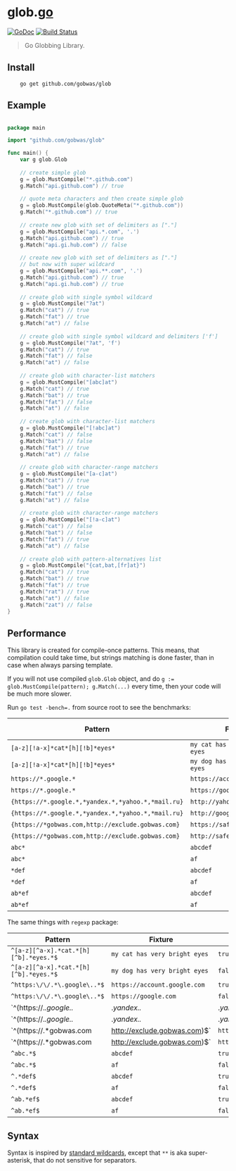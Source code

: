 # glob.[go](https://golang.org)

[![GoDoc][godoc-image]][godoc-url] [![Build Status][travis-image]][travis-url]

> Go Globbing Library.

## Install

```shell
    go get github.com/gobwas/glob
```

## Example

```go

package main

import "github.com/gobwas/glob"

func main() {
    var g glob.Glob
    
    // create simple glob
    g = glob.MustCompile("*.github.com")
    g.Match("api.github.com") // true
    
    // quote meta characters and then create simple glob 
    g = glob.MustCompile(glob.QuoteMeta("*.github.com"))
    g.Match("*.github.com") // true
    
    // create new glob with set of delimiters as ["."]
    g = glob.MustCompile("api.*.com", '.')
    g.Match("api.github.com") // true
    g.Match("api.gi.hub.com") // false
    
    // create new glob with set of delimiters as ["."]
    // but now with super wildcard
    g = glob.MustCompile("api.**.com", '.')
    g.Match("api.github.com") // true
    g.Match("api.gi.hub.com") // true
        
    // create glob with single symbol wildcard
    g = glob.MustCompile("?at")
    g.Match("cat") // true
    g.Match("fat") // true
    g.Match("at") // false
    
    // create glob with single symbol wildcard and delimiters ['f']
    g = glob.MustCompile("?at", 'f')
    g.Match("cat") // true
    g.Match("fat") // false
    g.Match("at") // false 
    
    // create glob with character-list matchers 
    g = glob.MustCompile("[abc]at")
    g.Match("cat") // true
    g.Match("bat") // true
    g.Match("fat") // false
    g.Match("at") // false
    
    // create glob with character-list matchers 
    g = glob.MustCompile("[!abc]at")
    g.Match("cat") // false
    g.Match("bat") // false
    g.Match("fat") // true
    g.Match("at") // false 
    
    // create glob with character-range matchers 
    g = glob.MustCompile("[a-c]at")
    g.Match("cat") // true
    g.Match("bat") // true
    g.Match("fat") // false
    g.Match("at") // false
    
    // create glob with character-range matchers 
    g = glob.MustCompile("[!a-c]at")
    g.Match("cat") // false
    g.Match("bat") // false
    g.Match("fat") // true
    g.Match("at") // false 
    
    // create glob with pattern-alternatives list 
    g = glob.MustCompile("{cat,bat,[fr]at}")
    g.Match("cat") // true
    g.Match("bat") // true
    g.Match("fat") // true
    g.Match("rat") // true
    g.Match("at") // false 
    g.Match("zat") // false 
}

```

## Performance

This library is created for compile-once patterns. This means, that compilation could take time, but 
strings matching is done faster, than in case when always parsing template.

If you will not use compiled `glob.Glob` object, and do `g := glob.MustCompile(pattern); g.Match(...)` every time, then your code will be much more slower.

Run `go test -bench=.` from source root to see the benchmarks:

Pattern | Fixture | Match | Operations | Speed (ns/op)
--------|---------|-------|------------|--------------
`[a-z][!a-x]*cat*[h][!b]*eyes*` | `my cat has very bright eyes` | `true` | 2000000 | 432
`[a-z][!a-x]*cat*[h][!b]*eyes*` | `my dog has very bright eyes` | `false` | 10000000 | 199
`https://*.google.*` | `https://account.google.com` | `true` | 10000000 | 96
`https://*.google.*` | `https://google.com` | `false` | 20000000 | 66
`{https://*.google.*,*yandex.*,*yahoo.*,*mail.ru}` | `http://yahoo.com` | `true` | 10000000 | 163
`{https://*.google.*,*yandex.*,*yahoo.*,*mail.ru}` | `http://google.com` | `false` | 10000000 | 197
`{https://*gobwas.com,http://exclude.gobwas.com}` | `https://safe.gobwas.com` | `true` | 100000000 | 22
`{https://*gobwas.com,http://exclude.gobwas.com}` | `http://safe.gobwas.com` | `false` | 50000000 | 24
`abc*` | `abcdef` | `true` | 200000000 | 8.15
`abc*` | `af` | `false` | 300000000 | 5.68
`*def` | `abcdef` | `true` | 200000000 | 8.84
`*def` | `af` | `false` | 300000000 | 5.74
`ab*ef` | `abcdef` | `true` | 100000000 | 15.2
`ab*ef` | `af` | `false` | 100000000 | 10.4

The same things with `regexp` package:

Pattern | Fixture | Match | Operations | Speed (ns/op)
--------|---------|-------|------------|--------------
`^[a-z][^a-x].*cat.*[h][^b].*eyes.*$` | `my cat has very bright eyes` | `true` | 500000 | 2553
`^[a-z][^a-x].*cat.*[h][^b].*eyes.*$` | `my dog has very bright eyes` | `false` | 1000000 | 1383
`^https:\/\/.*\.google\..*$` | `https://account.google.com` | `true` | 1000000 | 1205
`^https:\/\/.*\.google\..*$` | `https://google.com` | `false` | 2000000 | 767
`^(https:\/\/.*\.google\..*|.*yandex\..*|.*yahoo\..*|.*mail\.ru)$` | `http://yahoo.com` | `true` | 1000000 | 1435
`^(https:\/\/.*\.google\..*|.*yandex\..*|.*yahoo\..*|.*mail\.ru)$` | `http://google.com` | `false` | 1000000 | 1674
`^(https:\/\/.*gobwas\.com|http://exclude.gobwas.com)$` | `https://safe.gobwas.com` | `true` | 1000000 | 1039
`^(https:\/\/.*gobwas\.com|http://exclude.gobwas.com)$` | `http://safe.gobwas.com` | `false` | 5000000 | 272
`^abc.*$` | `abcdef` | `true` | 5000000 | 237
`^abc.*$` | `af` | `false` | 20000000 | 100
`^.*def$` | `abcdef` | `true` | 5000000 | 464
`^.*def$` | `af` | `false` | 5000000 | 265
`^ab.*ef$` | `abcdef` | `true` | 5000000 | 375
`^ab.*ef$` | `af` | `false` | 10000000 | 145

[godoc-image]: https://godoc.org/github.com/gobwas/glob?status.svg
[godoc-url]: https://godoc.org/github.com/gobwas/glob
[travis-image]: https://travis-ci.org/gobwas/glob.svg?branch=master
[travis-url]: https://travis-ci.org/gobwas/glob

## Syntax

Syntax is inspired by [standard wildcards](http://tldp.org/LDP/GNU-Linux-Tools-Summary/html/x11655.htm),
except that `**` is aka super-asterisk, that do not sensitive for separators.